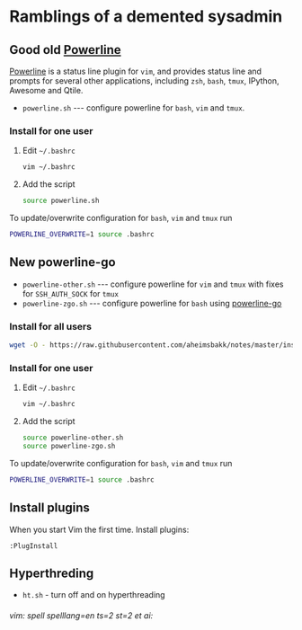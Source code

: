 # Ramblings of a demented sysadmin

## Good old [Powerline][]

[Powerline][] is a status line plugin for `vim`, and provides status line and prompts for several other applications, including `zsh`, `bash`, `tmux`, IPython, Awesome and Qtile.

- `powerline.sh` --- configure powerline for `bash`, `vim` and `tmux`.

### Install for one user

1. Edit `~/.bashrc`
    ```bash
    vim ~/.bashrc
    ```
0. Add the script
    ```bash
    source powerline.sh
    ```

To update/overwrite configuration for `bash`, `vim` and `tmux` run

```bash
POWERLINE_OVERWRITE=1 source .bashrc
```

## New powerline-go

- `powerline-other.sh` --- configure powerline for `vim` and `tmux` with fixes for `SSH_AUTH_SOCK` for `tmux`
- `powerline-zgo.sh` --- configure powerline for `bash` using [powerline-go](https://github.com/justjanne/powerline-go)

### Install for all users

```bash
wget -O - https://raw.githubusercontent.com/aheimsbakk/notes/master/install-powerline-go.sh | sudo bash
```

### Install for one user

1. Edit `~/.bashrc`
    ```bash
    vim ~/.bashrc
    ```
0. Add the script
    ```bash
    source powerline-other.sh
    source powerline-zgo.sh
    ```

To update/overwrite configuration for `bash`, `vim` and `tmux` run

```bash
POWERLINE_OVERWRITE=1 source .bashrc
```

## Install plugins

When you start Vim the first time. Install plugins:

    :PlugInstall

## Hyperthreding

- `ht.sh` - turn off and on hyperthreading

###### vim: spell spelllang=en ts=2 st=2 et ai:

[Powerline]: https://github.com/powerline/powerline
